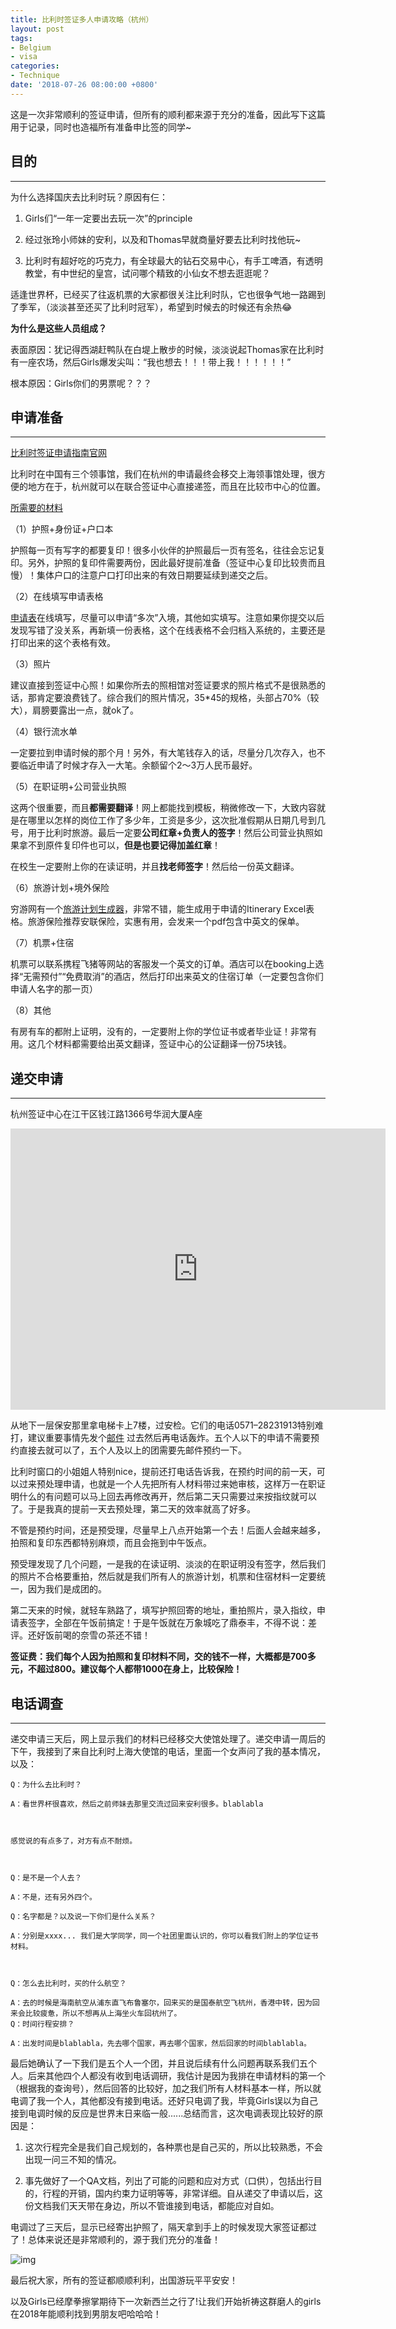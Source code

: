 ```yaml
---
title: 比利时签证多人申请攻略（杭州）
layout: post
tags:
- Belgium
- visa
categories:
- Technique
date: '2018-07-26 08:00:00 +0800'
---
```


这是一次非常顺利的签证申请，但所有的顺利都来源于充分的准备，因此写下这篇用于记录，同时也造福所有准备申比签的同学~

## 目的 
------
           
为什么选择国庆去比利时玩？原因有仨：


1. Girls们“一年一定要出去玩一次”的principle

2. 经过张玲小师妹的安利，以及和Thomas早就商量好要去比利时找他玩~

3. 比利时有超好吃的巧克力，有全球最大的钻石交易中心，有手工啤酒，有透明教堂，有中世纪的皇宫，试问哪个精致的小仙女不想去逛逛呢？



适逢世界杯，已经买了往返机票的大家都很关注比利时队，它也很争气地一路踢到了季军，（淡淡甚至还买了比利时冠军），希望到时候去的时候还有余热:joy:


**为什么是这些人员组成？**

表面原因：犹记得西湖赶鸭队在白堤上散步的时候，淡淡说起Thomas家在比利时有一座农场，然后Girls爆发尖叫：“我也想去！！！带上我！！！！！！”

根本原因：Girls你们的男票呢？？？

<!-- more -->

## 申请准备 
------

[比利时签证申请指南官网](http://www.vfsglobal.cn/Belgium/China/Chinese/index.html)


比利时在中国有三个领事馆，我们在杭州的申请最终会移交上海领事馆处理，很方便的地方在于，杭州就可以在联合签证中心直接递签，而且在比较市中心的位置。


[所需要的材料](http://www.vfsglobal.cn/Belgium/China/Chinese/pdf/tourism-belgium1.pdf)


（1）护照+身份证+户口本

护照每一页有写字的都要复印！很多小伙伴的护照最后一页有签名，往往会忘记复印。另外，护照的复印件需要两份，因此最好提前准备（签证中心复印比较贵而且慢）！集体户口的注意户口打印出来的有效日期要延续到递交之后。


（2）在线填写申请表格 

[申请表](https://visaonweb.diplomatie.be/)在线填写，尽量可以申请“多次”入境，其他如实填写。注意如果你提交以后发现写错了没关系，再新填一份表格，这个在线表格不会归档入系统的，主要还是打印出来的这个表格有效。


（3）照片

建议直接到签证中心照！如果你所去的照相馆对签证要求的照片格式不是很熟悉的话，那肯定要浪费钱了。综合我们的照片情况，35*45的规格，头部占70%（较大），肩膀要露出一点，就ok了。


（4）银行流水单

一定要拉到申请时候的那个月！另外，有大笔钱存入的话，尽量分几次存入，也不要临近申请了时候才存入一大笔。余额留个2～3万人民币最好。


（5）在职证明+公司营业执照

这两个很重要，而且**都需要翻译**！网上都能找到模板，稍微修改一下，大致内容就是在哪里以怎样的岗位工作了多少年，工资是多少，这次批准假期从日期几号到几号，用于比利时旅游。最后一定要**公司红章+负责人的签字**！然后公司营业执照如果拿不到原件复印件也可以，**但是也要记得加盖红章**！


在校生一定要附上你的在读证明，并且**找老师签字**！然后给一份英文翻译。


（6）旅游计划+境外保险

穷游网有一个[旅游计划生成器](http://plan.qyer.com/)，非常不错，能生成用于申请的Itinerary Excel表格。旅游保险推荐安联保险，实惠有用，会发来一个pdf包含中英文的保单。


（7）机票+住宿

机票可以联系携程飞猪等网站的客服发一个英文的订单。酒店可以在booking上选择“无需预付”“免费取消”的酒店，然后打印出来英文的住宿订单（一定要包含你们申请人名字的那一页）


（8）其他

有房有车的都附上证明，没有的，一定要附上你的学位证书或者毕业证！非常有用。这几个材料都需要给出英文翻译，签证中心的公证翻译一份75块钱。


## 递交申请

------

杭州签证中心在江干区钱江路1366号华润大厦A座

<iframe src="https://www.google.com/maps/embed?pb=!1m18!1m12!1m3!1d6892.659654154911!2d120.21145180257375!3d30.25618226837624!2m3!1f0!2f0!3f0!3m2!1i1024!2i768!4f13.1!3m3!1m2!1s0x344c9c5797115c23%3A0xa9d3e6f50e814dd0!2s1366%E5%8F%B7+Qian+Jiang+Lu%2C+Jianggan+Qu%2C+Hangzhou+Shi%2C+Zhejiang+Sheng%2C+China%2C+310020!5e0!3m2!1sen!2sjp!4v1536943043917" width="600" height="450" frameborder="0" style="border:0" allowfullscreen></iframe>

从地下一层保安那里拿电梯卡上7楼，过安检。它们的电话0571–28231913特别难打，建议重要事情先发个[邮件](mailto:infojvac.hangzhouchina@vfshelpline.com) 过去然后再电话轰炸。五个人以下的申请不需要预约直接去就可以了，五个人及以上的团需要先邮件预约一下。


比利时窗口的小姐姐人特别nice，提前还打电话告诉我，在预约时间的前一天，可以过来预处理申请，也就是一个人先把所有人材料带过来她审核，这样万一在职证明什么的有问题可以马上回去再修改再开，然后第二天只需要过来按指纹就可以了。于是我真的提前一天去预处理，第二天的效率就高了好多。


不管是预约时间，还是预受理，尽量早上八点开始第一个去！后面人会越来越多，拍照和复印东西都特别麻烦，而且会拖到中午饭点。


预受理发现了几个问题，一是我的在读证明、淡淡的在职证明没有签字，然后我们的照片不合格要重拍，然后就是我们所有人的旅游计划，机票和住宿材料一定要统一，因为我们是成团的。


第二天来的时候，就轻车熟路了，填写护照回寄的地址，重拍照片，录入指纹，申请表签字，全部在午饭前搞定！于是午饭就在万象城吃了鼎泰丰，不得不说：差评。还好饭前喝的奈雪の茶还不错！


**签证费：我们每个人因为拍照和复印材料不同，交的钱不一样，大概都是700多元，不超过800。建议每个人都带1000在身上，比较保险！**


## 电话调查

------


递交申请三天后，网上显示我们的材料已经移交大使馆处理了。递交申请一周后的下午，我接到了来自比利时上海大使馆的电话，里面一个女声问了我的基本情况，以及：


```
Q：为什么去比利时？

A：看世界杯很喜欢，然后之前师妹去那里交流过回来安利很多。blablabla



感觉说的有点多了，对方有点不耐烦。



Q：是不是一个人去？

A：不是，还有另外四个。

Q：名字都是？以及说一下你们是什么关系？

A：分别是xxxx... 我们是大学同学，同一个社团里面认识的，你可以看我们附上的学位证书材料。



Q：怎么去比利时，买的什么航空？

A：去的时候是海南航空从浦东直飞布鲁塞尔，回来买的是国泰航空飞杭州，香港中转，因为回来会比较疲惫，所以不想再从上海坐火车回杭州了。
Q：时间行程安排？

A：出发时间是blablabla，先去哪个国家，再去哪个国家，然后回家的时间blablabla。

```

最后她确认了一下我们是五个人一个团，并且说后续有什么问题再联系我们五个人。后来其他四个人都没有收到电话调研，我估计是因为我排在申请材料的第一个（根据我的查询号），然后回答的比较好，加之我们所有人材料基本一样，所以就电调了我一个人，其他都没有接到电话。还好只电调了我，毕竟Girls误以为自己接到电调时候的反应是世界末日来临一般......总结而言，这次电调表现比较好的原因是：

1. 这次行程完全是我们自己规划的，各种票也是自己买的，所以比较熟悉，不会出现一问三不知的情况。 

2. 事先做好了一个QA文档，列出了可能的问题和应对方式（口供），包括出行目的，行程的开销，国内约束力证明等等，非常详细。自从递交了申请以后，这份文档我们天天带在身边，所以不管谁接到电话，都能应对自如。


电调过了三天后，显示已经寄出护照了，隔天拿到手上的时候发现大家签证都过了！总体来说还是非常顺利的，源于我们充分的准备！

![img](https://i.imgur.com/bAe66Vq.jpg)


最后祝大家，所有的签证都顺顺利利，出国游玩平平安安！


以及Girls已经摩拳擦掌期待下一次新西兰之行了!让我们开始祈祷这群磨人的girls在2018年能顺利找到男朋友吧哈哈哈！